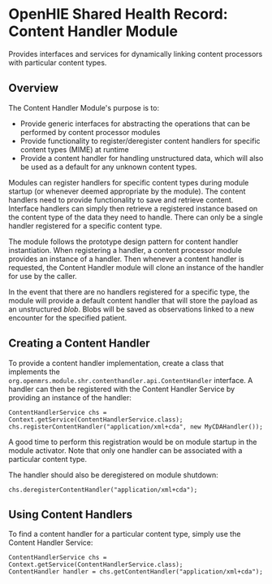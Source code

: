 OpenHIE Shared Health Record: Content Handler Module
====================================================

Provides interfaces and services for dynamically linking content processors with particular content types.

Overview
--------
The Content Handler Module's purpose is to:
* Provide generic interfaces for abstracting the operations that can be performed by content processor modules
* Provide functionality to register/deregister content handlers for specific content types (MIME) at runtime
* Provide a content handler for handling unstructured data, which will also be used as a default for any unknown content types.

Modules can register handlers for specific content types during module startup (or whenever deemed appropriate by the module).
The content handlers need to provide functionality to save and retrieve content.
Interface handlers can simply then retrieve a registered instance based on the content type of the data they need to handle.
There can only be a single handler registered for a specific content type.

The module follows the prototype design pattern for content handler instantiation.
When registering a handler, a content processor module provides an instance of a handler.
Then whenever a content handler is requested, the Content Handler module will clone an instance of the handler for use by the caller.

In the event that there are no handlers registered for a specific type, the module will provide a default content handler that will store the payload as an unstructured _blob_.
Blobs will be saved as observations linked to a new encounter for the specified patient.

Creating a Content Handler
--------------------------
To provide a content handler implementation, create a class that implements the ```org.openmrs.module.shr.contenthandler.api.ContentHandler``` interface.
A handler can then be registered with the Content Handler Service by providing an instance of the handler:
```
ContentHandlerService chs = Context.getService(ContentHandlerService.class);
chs.registerContentHandler("application/xml+cda", new MyCDAHandler());
```
A good time to perform this registration would be on module startup in the module activator.
Note that only one handler can be associated with a particular content type.

The handler should also be deregistered on module shutdown:
```
chs.deregisterContentHandler("application/xml+cda");
```

Using Content Handlers
----------------------
To find a content handler for a particular content type, simply use the Content Handler Service:
```
ContentHandlerService chs = Context.getService(ContentHandlerService.class);
ContentHandler handler = chs.getContentHandler("application/xml+cda");
```
